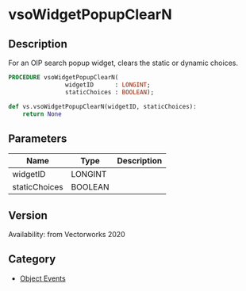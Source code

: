 # vsoWidgetPopupClearN

## Description
For an OIP search popup widget, clears the static or dynamic choices.

```pascal
PROCEDURE vsoWidgetPopupClearN(
				widgetID      : LONGINT;
				staticChoices : BOOLEAN);
```

```python
def vs.vsoWidgetPopupClearN(widgetID, staticChoices):
    return None
```

## Parameters
|Name|Type|Description|
|---|---|---|
|widgetID|LONGINT|   |
|staticChoices|BOOLEAN|   |

## Version
Availability: from Vectorworks 2020

## Category
* [Object Events](../Categories/Object%20Events.md)
